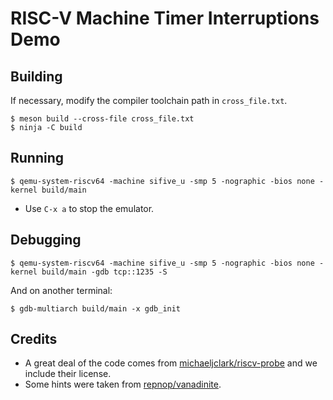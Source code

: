 # RISC-V Machine Timer Interruptions Demo

## Building
If necessary, modify the compiler toolchain path in `cross_file.txt`.
```
$ meson build --cross-file cross_file.txt
$ ninja -C build
```

## Running
```
$ qemu-system-riscv64 -machine sifive_u -smp 5 -nographic -bios none -kernel build/main
```
- Use `C-x a` to stop the emulator.

## Debugging
```
$ qemu-system-riscv64 -machine sifive_u -smp 5 -nographic -bios none -kernel build/main -gdb tcp::1235 -S
```
And on another terminal:
```
$ gdb-multiarch build/main -x gdb_init
```

## Credits
- A great deal of the code comes from [michaeljclark/riscv-probe](https://github.com/michaeljclark/riscv-probe) and we include their license.
- Some hints were taken from [repnop/vanadinite](https://github.com/repnop/vanadinite/).
